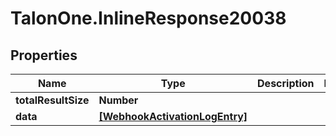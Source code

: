 # TalonOne.InlineResponse20038

## Properties

Name | Type | Description | Notes
------------ | ------------- | ------------- | -------------
**totalResultSize** | **Number** |  | 
**data** | [**[WebhookActivationLogEntry]**](WebhookActivationLogEntry.md) |  | 


